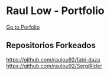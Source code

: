 # Raul Low - Portfolio
<a href="https://raulou92.github.io/raullow-portfolio/">Go to Porfolio</a>

## Repositorios Forkeados
https://github.com/raulou92/fabi-daza <br>
https://github.com/raulou92/SergiRider
